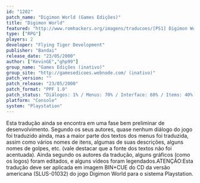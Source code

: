 ```yaml
---
id: "1202"
patch_name: "Digimon World (Games Edições)"
title: "Digimon World"
featured: "http://www.romhackers.org/imagens/traducoes/[PS1] Digimon World - Games Edições - 1.jpg"
type: ["RPG"]
players: 2
developer: "Flying Tiger Development"
publisher: "Bandai"
release_date: "23/05/2000"
author: ["KevinGE","ghp99"]
group_name: "Games Edições (inativo)"
group_site: "http://gamesedicoes.webnode.com/ (inativo)"
patch_version: ""
patch_release: "23/05/2000"
patch_format: "PPF 1.0"
patch_status: "Diálogos: 1% / Menus: 70% / Interface: 60% / Items: 40% / Descrições: 12% / Golpes: 38% / Especiais: 6% / Logos: 50% / Vídeos: 70% / Geral: 10% ~ 15%"
platform: "Console"
system: "Playstation"
---
```


Esta tradução ainda se encontra em uma fase bem preliminar de desenvolvimento. Segundo os seus autores, quase nenhum diálogo do jogo foi traduzido ainda, mas a maior parte dos textos dos menus foi traduzida, assim como vários nomes de itens, algumas de suas descrições, alguns nomes de golpes, etc. (vale destacar que a fonte dos textos não foi acentuada). Ainda segundo os autores da tradução, alguns gráficos (como os logos) foram editados, e alguns vídeos foram legendados.ATENÇÃO:Esta tradução deve ser aplicada em imagem BIN+CUE do CD da versão americana (SLUS-01032) do jogo Digimon World para o sistema Playstation.